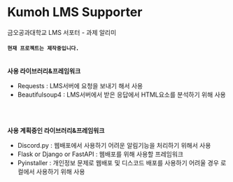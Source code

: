 # Kumoh LMS Supporter
금오공과대학교 LMS 서포터 - 과제 알리미
<br>
<br>
**`현재 프로젝트는 제작중입니다.`**<br>
<br>
<br>
**사용 라이브러리&프레임워크**
- Requests : LMS서버에 요청을 보내기 해서 사용<br>
- Beautifulsoup4 : LMS서버에서 받은 응답에서 HTML요소를 분석하기 위해 사용
<br>
<br>

**사용 계획중인 라이브러리&프레임워크**
- Discord.py : 웹배포에서 사용하기 어려운 알림기능을 처리하기 위해서 사용
- Flask or Django or FastAPI : 웹배포를 위해 사용할 프레임워크
- Pyinstaller : 개인정보 문제로 웹배포 및 디스코드 배포를 사용하기 어려울 경우 로컬에서 사용하기 위해 사용
<br>
<br>

